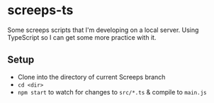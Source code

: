 # screeps-ts
Some screeps scripts that I'm developing on a local server. Using TypeScript so I can get some more practice with it.

## Setup
- Clone into the directory of current Screeps branch
- `cd <dir>`
- `npm start` to watch for changes to `src/*.ts` & compile to `main.js`